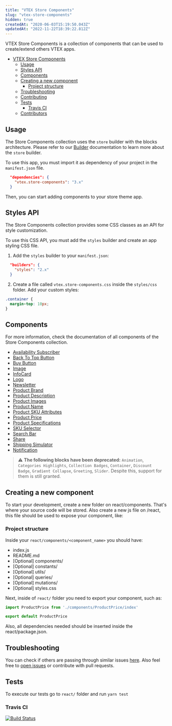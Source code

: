 ```yaml
---
title: "VTEX Store Components"
slug: "vtex-store-components"
hidden: true
createdAt: "2020-06-03T15:19:50.043Z"
updatedAt: "2022-11-22T18:39:22.812Z"
---
```


VTEX Store Components is a collection of components that can be used to create/extend others VTEX apps.

- [VTEX Store Components](#vtex-store-components)
  - [Usage](#usage)
  - [Styles API](#styles-api)
  - [Components](#components)
  - [Creating a new component](#creating-a-new-component)
    - [Project structure](#project-structure)
  - [Troubleshooting](#troubleshooting)
  - [Contributing](#contributing)
  - [Tests](#tests)
    - [Travis CI](#travis-ci)
  - [Contributors](#contributors)

## Usage

The Store Components collection uses the `store` builder with the blocks architecture. Please refer to our [Builder](https://developers.vtex.com/docs/guides/vtex-io-documentation-builders) documentation to learn more about the `store` builder.

To use this app, you must import it as dependency of your project in the `manifest.json` file.

```json
  "dependencies": {
    "vtex.store-components": "3.x"
  }
```

Then, you can start adding components to your store theme app.

## Styles API

The Store Components collection provides some CSS classes as an API for style customization.

To use this CSS API, you must add the `styles` builder and create an app styling CSS file.

1. Add the `styles` builder to your `manifest.json`:

```json
  "builders": {
    "styles": "2.x"
  }
```

2. Create a file called `vtex.store-components.css` inside the `styles/css` folder. Add your custom styles:

```css
.container {
  margin-top: 10px;
}
```

## Components

For more information, check the documentation of all components of the Store Components collection.

- [Availability Subscriber](https://developers.vtex.com/docs/guides/vtex-store-components-availabilitysubscriber)
- [Back To Top Button](https://developers.vtex.com/docs/guides/vtex-store-components-backtotopbutton)
- [Buy Button](https://developers.vtex.com/docs/guides/vtex-store-components-buybutton)
- [Image](https://developers.vtex.com/docs/guides/vtex-store-components-image)
- [InfoCard](https://developers.vtex.com/docs/guides/vtex-store-components-infocard)
- [Logo](https://developers.vtex.com/docs/guides/vtex-store-components-logo)
- [Newsletter](https://developers.vtex.com/docs/guides/vtex-store-components-newsletter)
- [Product Brand](https://developers.vtex.com/docs/guides/vtex-store-components-productbrand)
- [Product Description](https://developers.vtex.com/docs/guides/vtex-store-components-productdescription)
- [Product Images](https://developers.vtex.com/docs/guides/vtex-store-components-productimages)
- [Product Name](https://developers.vtex.com/docs/guides/vtex-store-components-productname)
- [Product SKU Attributes](https://developers.vtex.com/docs/guides/vtex-store-components-productskuattributes)
- [Product Price](https://developers.vtex.com/docs/guides/vtex-store-components-productprice)
- [Product Specifications](https://developers.vtex.com/docs/guides/vtex-store-components-productspecifications)
- [SKU Selector](https://developers.vtex.com/docs/guides/vtex-store-components-skuselector)
- [Search Bar](https://developers.vtex.com/docs/guides/vtex-store-components-searchbar)
- [Share](https://developers.vtex.com/docs/guides/vtex-store-components-share)
- [Shipping Simulator](https://developers.vtex.com/docs/guides/vtex-store-components-shippingsimulator)
- [Notification](https://developers.vtex.com/docs/guides/vtex-store-components-notification)

> ⚠️ **The following blocks have been deprecated:** `Animation`, `Categories Highlights`, `Collection Badges`, `Container`, `Discount Badge`, `Gradient Collapse`, `Greeting`, `Slider`. Despite this, support for them is still granted.

## Creating a new component

To start your development, create a new folder on react/components. That's where your source code will be stored. Also create a new js file on /react, this file should be used to expose your component, like:

### Project structure

Inside your `react/components/<component_name>` you should have:

- index.js
- README.md
- [Optional] components/
- [Optional] constants/
- [Optional] utils/
- [Optional] queries/
- [Optional] mutations/
- [Optional] styles.css

Next, inside of `react/` folder you need to export your component, such as:

```js
import ProductPrice from './components/ProductPrice/index'

export default ProductPrice
```

Also, all dependencies needed should be inserted inside the react/package.json.

## Troubleshooting

You can check if others are passing through similar issues [here](https://github.com/vtex-apps/store-components/issues). Also feel free to [open issues](https://github.com/vtex-apps/store-components/issues/new) or contribute with pull requests.

## Tests

To execute our tests go to `react/` folder and run `yarn test`

### Travis CI

[![Build Status](https://api.travis-ci.org/vtex-apps/store-components.svg?branch=master)](https://cdn.jsdelivr.net/gh/vtexdocs/dev-portal-content@main/images/vtex-store-components-0.png)
